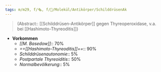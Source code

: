 ```yaml
---
tags: m/m29, f/🗞️, f/🧪/Molekül/Antikörper/SchilddrüsenAk
---
```

> (Abstract:: [[Schilddrüsen-Antikörper]] gegen Thyreoperoxidase, v.a. bei [[Hashimoto-Thyreoditis]])
- **Vorkommen**
	- *[[M. Basedow]]*:: 70%
	- *==[[Hashimoto-Thyreoditis]]==*:: 90%
	- *Schilddrüsenautonomie*:: 5%
	- *Postpartale Thyreoiditis*:: 50%
	- *Normalbevölkerung*:: 5%